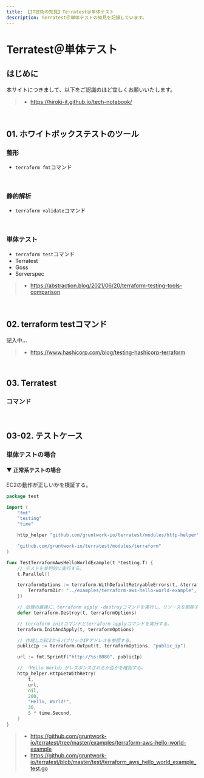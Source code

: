 ```yaml
---
title: 【IT技術の知見】Terratest＠単体テスト
description: Terratest＠単体テストの知見を記録しています。
---
```


# Terratest＠単体テスト

## はじめに

本サイトにつきまして、以下をご認識のほど宜しくお願いいたします。

> - https://hiroki-it.github.io/tech-notebook/

<br>

## 01. ホワイトボックステストのツール

### 整形

- `terraform fmt`コマンド

<br>

### 静的解析

- `terraform validate`コマンド

<br>

### 単体テスト

- `terraform test`コマンド
- Terratest
- Goss
- Serverspec

> - https://abstraction.blog/2021/06/20/terraform-testing-tools-comparison

<br>

## 02. terraform testコマンド

記入中...

> - https://www.hashicorp.com/blog/testing-hashicorp-terraform

<br>

## 03. Terratest

### コマンド

<br>

## 03-02. テストケース

### 単体テストの場合

#### ▼ 正常系テストの場合

EC2の動作が正しいかを検証する。

```go
package test

import (
	"fmt"
	"testing"
	"time"

	http_helper "github.com/gruntwork-io/terratest/modules/http-helper"

	"github.com/gruntwork-io/terratest/modules/terraform"
)

func TestTerraformAwsHelloWorldExample(t *testing.T) {
    // テストを並列的に実行する。
	t.Parallel()

	terraformOptions := terraform.WithDefaultRetryableErrors(t, &terraform.Options{
		TerraformDir: "../examples/terraform-aws-hello-world-example",
	})

    // 処理の最後に、terraform apply -destroyコマンドを実行し、リソースを削除する。
	defer terraform.Destroy(t, terraformOptions)

    // terraform initコマンドとterraform applyコマンドを実行する。
	terraform.InitAndApply(t, terraformOptions)

    // 作成したEC2からパブリックIPアドレスを参照する。
	publicIp := terraform.Output(t, terraformOptions, "public_ip")

	url := fmt.Sprintf("http://%s:8080", publicIp)

    // 「Hello World」がレスポンスされるか否かを確認する。
	http_helper.HttpGetWithRetry(
        t,
        url,
        nil,
        200,
        "Hello, World!",
        30,
        5 * time.Second,
    )
}
```

> - https://github.com/gruntwork-io/terratest/tree/master/examples/terraform-aws-hello-world-example
> - https://github.com/gruntwork-io/terratest/blob/master/test/terraform_aws_hello_world_example_test.go

<br>
